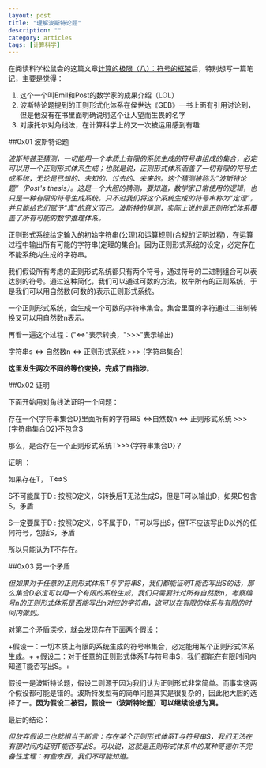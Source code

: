 ```yaml
---
layout: post
title: "理解波斯特论题"
description: ""
category: articles
tags: [计算科学]
---
```


在阅读科学松鼠会的这篇文章[计算的极限（八）：符号的框架](http://songshuhui.net/archives/93188)后，特别想写一篇笔记，主要是觉得：

1. 这个一个叫Emil和Post的数学家的成果介绍（LOL）
2. 波斯特论题提到的正则形式化体系在侯世达《GEB》一书上面有引用讨论到，但是他没有在书里面明确说明这个让人望而生畏的名字
3. 对康托尔对角线法，在计算科学上的又一次被运用感到有趣

##0x01 波斯特论题

_波斯特甚至猜测，一切能用一个本质上有限的系统生成的符号串组成的集合，必定可以用一个正则形式体系生成；也就是说，正则形式体系涵盖了一切有限的符号生成系统，无论是已知的、未知的、过去的、未来的。这个猜测被称为“波斯特论题”（Post's thesis）。这是一个大胆的猜测，要知道，数学家日常使用的逻辑，也只是一种有限的符号生成系统，只不过我们将这个系统生成的符号串称为“定理”，并且能给它们赋予“真”的意义而已。波斯特的猜测，实际上说的是正则形式体系覆盖了所有可能的数学推理体系。_

正则形式系统给定输入的初始字符串(公理)和运算规则(合规的证明过程)，在运算过程中输出所有可能的字符串(定理的集合)。因为正则形式系统的设定，必定存在不能系统内生成的字符串。

我们假设所有考虑的正则形式系统都只有两个符号，通过符号的二进制组合可以表达别的符号。通过这种简化，我们可以通过可数的方法，枚举所有的正则系统，于是我们可以用自然数(可数的)表示正则形式系统。

一个正则形式系统，会生成一个可数的字符串集合。集合里面的字符通过二进制转换又可以用自然数n表示。

再看一遍这个过程：("<=>"表示转换，">>>"表示输出)

字符串s <=> 自然数n <=> 正则形式系统 >>> {字符串集合}

**这里发生两次不同的等价变换，完成了自指涉**。

##0x02 证明

下面开始用对角线法证明一个问题：

存在一个{字符串集合D}里面所有的字符串S  <=>自然数n <=> 正则形式系统 >>> {字符串集合D2}不包含S

那么，是否存在一个正则形式系统T>>>{字符串集合D}？

证明 ：

如果存在T， T<=>S

S不可能属于D : 按照D定义，S转换后T无法生成S，但是T可以输出D，如果D包含S，矛盾

S一定要属于D : 按照D定义，S不属于D，T可以写出S，但T不应该写出D以外的任何符号，包括S，矛盾

所以只能认为T不存在。

##0x03 另一个矛盾

_但如果对于任意的正则形式体系T与字符串S，我们都能证明T能否写出S的话，那么集合D必定可以用一个有限的系统生成，我们只需要针对所有自然数n，考察编号n的正则形式体系是否能写出n对应的字符串，这可以在有限的体系与有限的时间内做到。_

对第二个矛盾深挖，就会发现存在下面两个假设：

+假设一：一切本质上有限的系统生成的符号串集合，必定能用某个正则形式体系生成。+
+假设二：对于任意的正则形式体系T与符号串S，我们都能在有限时间内知道T能否写出S。+

假设一是波斯特论题，假设二则源于因为我们认为正则形式非常简单。而事实这两个假设都可能是错的。波斯特发型有的简单问题其实是很复杂的，因此他大胆的选择了一。**因为假设二被否，假设一（波斯特论题）可以继续设想为真。** 

最后的结论：

_但放弃假设二也就相当于断言：存在某个正则形式体系T与符号串S，我们无法在有限时间内证明T能否写出S。可以说，这就是正则形式体系中的某种哥德尔不完备性定理：有些东西，我们不可能知道。_

